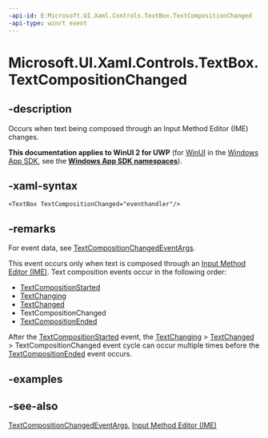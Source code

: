 ```yaml
---
-api-id: E:Microsoft.UI.Xaml.Controls.TextBox.TextCompositionChanged
-api-type: winrt event
---
```


<!-- Event syntax
public event Windows.Foundation.TypedEventHandler TextCompositionChanged<Windows.UI.Xaml.Controls.TextBox,  Windows.UI.Xaml.Controls.TextCompositionChangedEventArgs>
-->

# Microsoft.UI.Xaml.Controls.TextBox.TextCompositionChanged

## -description

Occurs when text being composed through an Input Method Editor (IME) changes.

**This documentation applies to WinUI 2 for UWP** (for [WinUI](/windows/apps/winui/winui3/) in the [Windows App SDK](/windows/apps/windows-app-sdk/), see the **[Windows App SDK namespaces](/windows/windows-app-sdk/api/winrt/)**).

## -xaml-syntax

```xaml
<TextBox TextCompositionChanged="eventhandler"/>
```

## -remarks

For event data, see [TextCompositionChangedEventArgs](textcompositionchangedeventargs.md).

This event occurs only when text is composed through an [Input Method Editor (IME)](/previous-versions/windows/apps/hh967427(v=win.10)). Text composition events occur in the following order:

+ [TextCompositionStarted](textbox_textcompositionstarted.md)
+ [TextChanging](textbox_textchanging.md)
+ [TextChanged](textbox_textchanged.md)
+ TextCompositionChanged
+ [TextCompositionEnded](textbox_textcompositionended.md)

After the [TextCompositionStarted](textbox_textcompositionstarted.md) event, the [TextChanging](textbox_textchanging.md) &gt; [TextChanged](textbox_textchanged.md) &gt; TextCompositionChanged event cycle can occur multiple times before the [TextCompositionEnded](textbox_textcompositionended.md) event occurs.

## -examples

## -see-also

[TextCompositionChangedEventArgs](textcompositionchangedeventargs.md), [Input Method Editor (IME)](/previous-versions/windows/apps/hh967427(v=win.10))
